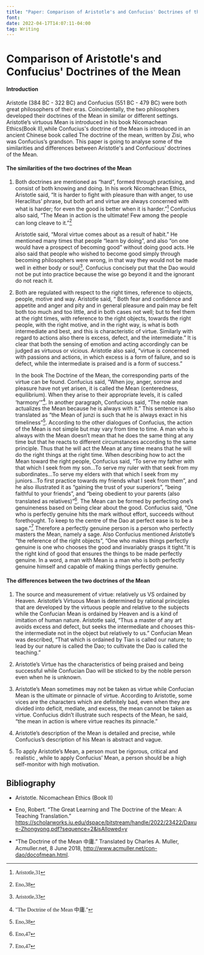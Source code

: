 ```yaml
---
title: "Paper: Comparison of Aristotle's and Confucius' Doctrines of the Mean"
font: 
date: 2022-04-17T14:07:11-04:00
tag: Writing
---
```



# Comparison of Aristotle's and Confucius' Doctrines of the Mean



#### Introduction


Aristotle (384 BC - 322 BC) and Confucius (551 BC - 479 BC) were both great philosophers of their eras. Coincidentally, the two philosophers developed their doctrines of the Mean in similar or different settings. Aristotle’s virtuous Mean is introduced in his book Nicomachean Ethics(Book II),while Confucius's doctrine of the Mean is introduced in an ancient Chinese book called The doctrine of the mean, written by Zisi, who was Confucius’s grandson. This paper is going to analyse some of the similarities and differences between Aristotle's and Confucious’ doctrines of the Mean.


#### The similarities of the two doctrines of the Mean

1) Both doctrines are mentioned as “hard”, formed through practising, and consist of both knowing and doing. In his work Nicomachean Ethics, Aristotle said, “It is harder to fight with pleasure than with anger, to use Heraclitus’ phrase, but both art and virtue are always concerned with what is harder; for even the good is better when it is harder.”[^1] Confucius also said, “The Mean in action is the ultimate! Few among the people can long cleave to it.”[^2]

    Aristotle said, “Moral virtue comes about as a result of habit.” He mentioned many times that people “learn by doing”, and also “on one would have a prospect of becoming good” without doing good acts. He also said that people who wished to become good simply through becoming philosophers were wrong, in that way they would not be made well in either body or soul[^3]. Confucius concisely put that the Dao would not be put into practice because the wise go beyond it and the ignorant do not reach it.

2) Both are regulated with respect to the right times, reference to objects, people, motive and way. Aristotle said, “ Both fear and confidence and appetite and anger and pity and in general pleasure and pain may be felt both too much and too little, and in both cases not well; but to feel them at the right times, with reference to the right objects, towards the right people, with the right motive, and in the right way, is what is both intermediate and best, and this is characteristic of virtue. Similarly with regard to actions also there is excess, defect, and the intermediate.” It is clear that both the sensing of emotion and acting accordingly can be judged as virtuous or vicious. Aristotle also said, “virtue is concerned with passions and actions, in which excess is a form of failure, and so is defect, while the intermediate is praised and is a form of success.”

    In the book The Doctrine of the Mean, the corresponding parts of the virtue can be found. Confucius said, “When joy, anger, sorrow and pleasure have not yet arisen, it is called the Mean (centeredness, equilibrium). When they arise to their appropriate levels, it is called ‘harmony’”[^4]. In another paragraph, Confucious said, “The noble man actualizes the Mean because he is always with it.” This sentence is also translated as “the Mean of junzi is such that he is always exact in his timeliness”[^5]. According to the other dialogues of Confucius, the action of the Mean is not simple but may vary from time to time. A man who is always with the Mean doesn’t mean that he does the same thing at any time but that he reacts to different circumstances according to the same principle. Thus that he will act the Mean at any time means that he will do the right things at the right time. When describing how to act the Mean toward the right people, Confucius said, “To serve my father with that which I seek from my son…To serve my ruler with that seek from my subordinates…To serve my elders with that which I seek from my juniors…To first practice towards my friends what I seek from them”, and he also illustrated it as “gaining the trust of your superiors”, “being faithful to your friends”, and “being obedient to your parents (also translated as relatives)”[^6]. The Mean can be formed by perfecting one’s genuineness based on being clear about the good. Confucius said, “One who is perfectly genuine hits the mark without effort, succeeds without forethought. To keep to the centre of the Dao at perfect ease is to be a sage.”[^7] Therefore a perfectly genuine person is a person who perfectly masters the Mean, namely a sage. Also Confucius mentioned Aristotle’s “the reference of the right objects”, “One who makes things perfectly genuine is one who chooses the good and invariably grasps it tight.”It is the right kind of good that ensures the things to be made perfectly genuine. In a word, a man with Mean is a man who is both perfectly genuine himself and capable of making things perfectly genuine.

#### The differences between the two doctrines of the Mean

1) The source and measurement of virtue: relatively us VS ordained by Heaven. Aristotle’s Virtuous Mean is determined by rational principles that are developed by the virtuous people and relative to the subjects while the Confucian Mean is ordained by Heaven and is a kind of imitation of human nature. Aristotle said, “Thus a master of any art avoids excess and defect, but seeks the intermediate and chooses this- the intermediate not in the object but relatively to us.” Confucian Mean was described, “That which is ordained by Tian is called our nature; to lead by our nature is called the Dao; to cultivate the Dao is called the teaching.” 

2) Aristotle’s Virtue has the characteristics of being praised and being successful while Confucian Dao will be sticked to by the noble person even when he is unknown. 

3) Aristotle’s Mean sometimes may not be taken as virtue while Confucian Mean is the ultimate or pinnacle of virtue. According to Aristotle, some vices are the characters which are definitely bad, even when they are divided into deficit, mediate, and excess, the mean cannot be taken as virtue. Confucius didn’t illustrate such respects of the Mean, he said, “the mean in action is where virtue reaches its pinnacle.”

4) Aristotle’s description of the Mean is detailed and precise, while Confucius’s description of his Mean is abstract and vague.

5) To apply Aristotle’s Mean, a person must be rigorous, critical and realistic , while to apply Confucius’ Mean, a person should be a high self-monitor with high motivation.


## Bibliography

* Aristotle. Nicomachean Ethics (Book II)

* Eno, Robert. “The Great Learning and The Doctrine of the Mean: A Teaching Translation.” https://scholarworks.iu.edu/dspace/bitstream/handle/2022/23422/Daxue-Zhongyong.pdf?sequence=2&isAllowed=y

* “The Doctrine of the Mean 中庸.” Translated by Charles  A. Muller, Acmuller.net, 8 June 2018, http://www.acmuller.net/con-dao/docofmean.html.

</span>



[^1]:<span style = "font-family: Times New Roman;font-size:1em;">Aristotle,31
[^2]:<span style = "font-family: Times New Roman;font-size:1em;">Eno,38
[^3]:<span style = "font-family: Times New Roman;font-size:1em;">Aristotle,33
[^4]:<span style = "font-family: Times New Roman;font-size:1em;">"The Doctrine of the Mean 中庸."
[^5]:<span style = "font-family: Times New Roman;font-size:1em;">Eno,38
[^6]:<span style = "font-family: Times New Roman;font-size:1em;">Eno,47
[^7]:<span style = "font-family: Times New Roman;font-size:1em;">Eno,47